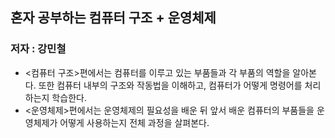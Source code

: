 ## 혼자 공부하는 컴퓨터 구조 + 운영체제
### 저자 : 강민철
- <컴퓨터 구조>편에서는 컴퓨터를 이루고 있는 부품들과 각 부품의 역할을 알아본다. 또한 컴퓨터 내부의 구조와 작동법을 이해하고, 컴퓨터가 어떻게 명령어를 처리하는지 학습한다. 
- <운영체제>편에서는 운영체제의 필요성을 배운 뒤 앞서 배운 컴퓨터의 부품들을 운영체제가 어떻게 사용하는지 전체 과정을 살펴본다.
